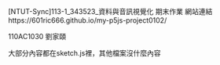 [NTUT-Sync]113-1_343523_資料與音訊視覺化  期末作業
網站連結https://601ric666.github.io/my-p5js-project0102/

110AC1030  劉家頤

大部分內容都在sketch.js裡，其他檔案沒什麼內容
